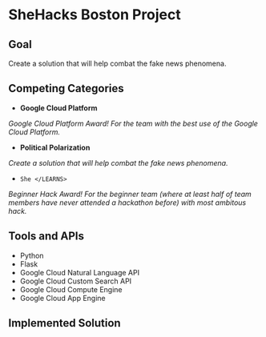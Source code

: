 # SheHacks Boston Project

## Goal
Create a solution that will help combat the fake news phenomena.

## Competing Categories
- **Google Cloud Platform**

*Google Cloud Platform Award! For the team with the best use of the Google Cloud Platform.*


- **Political Polarization**

*Create a solution that will help combat the fake news phenomena.*


- `She </LEARNS>`

*Beginner Hack Award! For the beginner team (where at least half of team members have never attended a hackathon before) with most ambitous hack.*

## Tools and APIs 
- Python
- Flask
- Google Cloud Natural Language API
- Google Cloud Custom Search API
- Google Cloud Compute Engine
- Google Cloud App Engine

## Implemented Solution


